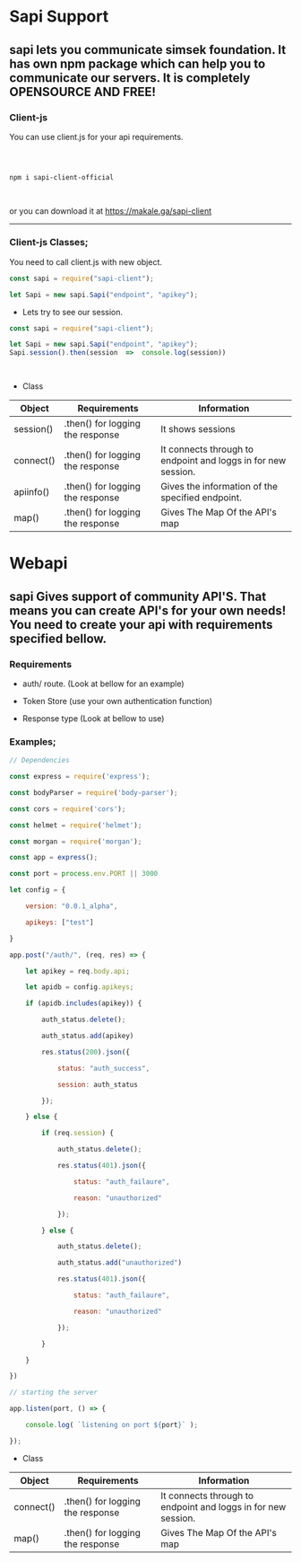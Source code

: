   

# Sapi Support

  

  

## sapi lets you communicate simsek foundation. It has own npm package which can help you to communicate our servers. It is completely OPENSOURCE AND FREE!

  

  

### Client-js

  

You can use client.js for your api requirements.

  

``` bash

  

npm i sapi-client-official

  

```

  

or you can download it at https://makale.ga/sapi-client

  

***

  

  

### Client-js Classes; 

  

You need to call client.js with new object.

  

``` js
const sapi = require("sapi-client");

let Sapi = new sapi.Sapi("endpoint", "apikey");
```

  

* Lets try to see our session.

  

``` js
const sapi = require("sapi-client");

let Sapi = new sapi.Sapi("endpoint", "apikey");
Sapi.session().then(session  =>  console.log(session))

  

```

* Class

|Object |Requirements |Information|
|--|--|--|
|session()|.then() for logging the response| It shows sessions|
|connect()|.then() for logging the response|It connects through to endpoint and loggs in for new session.|
|apiinfo()|.then() for logging the response|Gives the information of the specified endpoint.|
|map()|.then() for logging the response|Gives The Map Of the API's map|

# Webapi

  

  

  

## sapi Gives support of community API'S. That means you can create API's for your own needs! You need to create your api with requirements specified bellow.

  

  

  

### Requirements

  

  

  

* auth/ route. (Look at bellow for an example)

  

  

* Token Store (use your own authentication function)

  

  

* Response type (Look at bellow to use)

  

  

  

### Examples; 

  

  

  

``` js
// Dependencies

const express = require('express');

const bodyParser = require('body-parser');

const cors = require('cors');

const helmet = require('helmet');

const morgan = require('morgan');

const app = express();

const port = process.env.PORT || 3000

let config = {

    version: "0.0.1_alpha",

    apikeys: ["test"]

}

app.post("/auth/", (req, res) => {

    let apikey = req.body.api;

    let apidb = config.apikeys;

    if (apidb.includes(apikey)) {

        auth_status.delete();

        auth_status.add(apikey)

        res.status(200).json({

            status: "auth_success",

            session: auth_status

        });

    } else {

        if (req.session) {

            auth_status.delete();

            res.status(401).json({

                status: "auth_failaure",

                reason: "unauthorized"

            });

        } else {

            auth_status.delete();

            auth_status.add("unauthorized")

            res.status(401).json({

                status: "auth_failaure",

                reason: "unauthorized"

            });

        }

    }

})

// starting the server

app.listen(port, () => {

    console.log( `listening on port ${port}` );

});
```

* Class

|Object |Requirements|Information|
|--|--|--|
|connect()|.then() for logging the response|It connects through to endpoint and loggs in for new session.|
|map()|.then() for logging the response|Gives The Map Of the API's map|